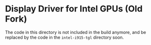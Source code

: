 # Display Driver for Intel GPUs (Old Fork)

The code in this directory is not included in the build anymore, and be replaced
by the code in the `intel-i915-tgl` directory soon.
